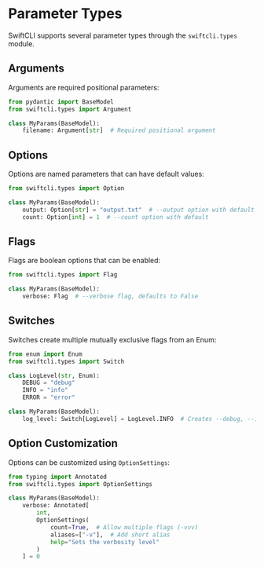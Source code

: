 # Parameter Types

SwiftCLI supports several parameter types through the `swiftcli.types` module.

## Arguments

Arguments are required positional parameters:

```python
from pydantic import BaseModel
from swiftcli.types import Argument

class MyParams(BaseModel):
    filename: Argument[str]  # Required positional argument
```

## Options

Options are named parameters that can have default values:

```python
from swiftcli.types import Option

class MyParams(BaseModel):
    output: Option[str] = "output.txt"  # --output option with default
    count: Option[int] = 1  # --count option with default
```

## Flags

Flags are boolean options that can be enabled:

```python
from swiftcli.types import Flag

class MyParams(BaseModel):
    verbose: Flag  # --verbose flag, defaults to False
```

## Switches

Switches create multiple mutually exclusive flags from an Enum:

```python
from enum import Enum
from swiftcli.types import Switch

class LogLevel(str, Enum):
    DEBUG = "debug"
    INFO = "info" 
    ERROR = "error"

class MyParams(BaseModel):
    log_level: Switch[LogLevel] = LogLevel.INFO  # Creates --debug, --info, --error flags
```

## Option Customization

Options can be customized using `OptionSettings`:

```python
from typing import Annotated
from swiftcli.types import OptionSettings

class MyParams(BaseModel):
    verbose: Annotated[
        int,
        OptionSettings(
            count=True,  # Allow multiple flags (-vvv)
            aliases=["-v"],  # Add short alias
            help="Sets the verbosity level"
        )
    ] = 0
``` 